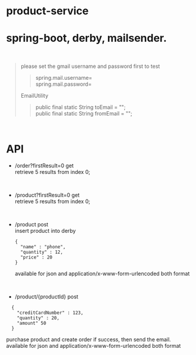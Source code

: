 # product-service

spring-boot, derby, mailsender. <br>
=======
 <br>
 
>please set the gmail username and password first to test <br>
>>spring.mail.username= <br>
>>spring.mail.password= <br>
>
> EmailUtility
>>public final static String toEmail = ""; <br>
>>public final static String fromEmail = ""; <br>
 <br>
 
 API
 ====
- /order?firstResult=0 get <br>
retrieve 5 results from index 0; <br>
 <br>
 
- /product?firstResult=0 get <br>
retrieve 5 results from index 0; <br>
<br>

- /product post <br>
insert product into derby <br>
  ````
  { 
    "name" : "phone", 
    "quantity" : 12,
    "price" : 20
  } 
  ````
  available for json and application/x-www-form-urlencoded both format <br>
<br>

- /product/{productId}  post <br>

````
  { 
    "creditCardNumber" : 123,
    "quantity" : 20, 
    "amount" 50 
  } 
````
  
  purchase product and create order if success, then send the email. <br>
  available for json and application/x-www-form-urlencoded both format <br>


